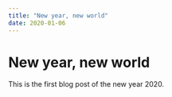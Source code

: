 ```yaml
---
title: "New year, new world"
date: 2020-01-06
---
```


# New year, new world

This is the first blog post of the new year 2020.
